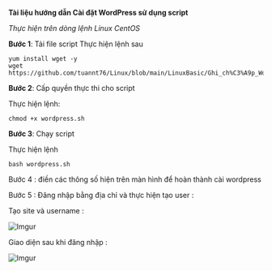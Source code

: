 

**Tài liệu hướng dẫn Cài đặt WordPress sử dụng script**


*Thực hiện trên dòng lệnh Linux CentOS*

**Bước 1**: Tải file script
Thực hiện lệnh sau

```
yum install wget -y
wget https://github.com/tuannt76/Linux/blob/main/LinuxBasic/Ghi_ch%C3%A9p_WordPress/wordpress.sh
```


**Bước 2**: Cấp quyền thực thi cho script

Thực hiện lệnh:

```
chmod +x wordpress.sh
```

**Bước 3**: Chạy script

Thực hiện lệnh

```
bash wordpress.sh
```

Bước 4 : điền các thông số hiện trên màn hình để hoàn thành cài wordpress


Bước 5 : Đăng nhập bằng địa chỉ và thực hiện tạo user  :

Tạo site và username :

![Imgur](https://i.imgur.com/RytLrjA.png)

Giao diện sau khi đăng nhập :

![Imgur](https://i.imgur.com/GAP2EnY.png)
